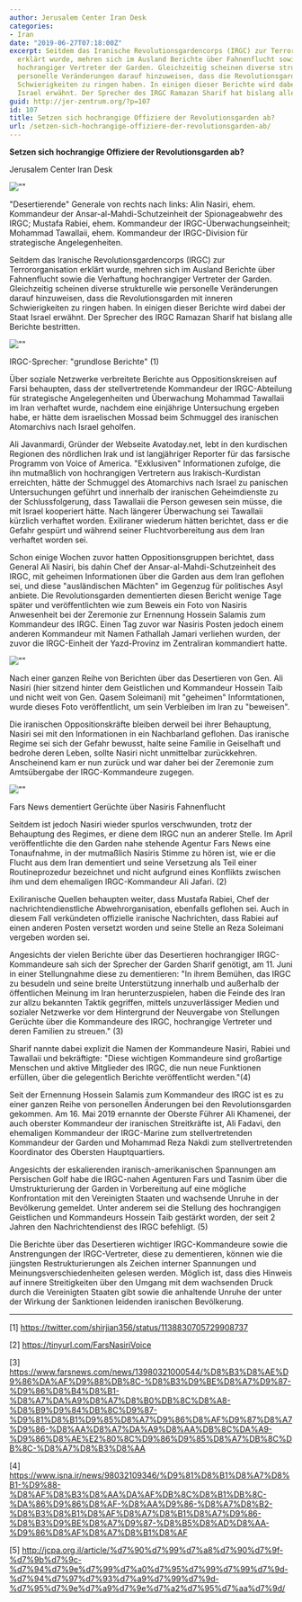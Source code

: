 ```yaml
---
author: Jerusalem Center Iran Desk
categories:
- Iran
date: "2019-06-27T07:18:00Z"
excerpt: Seitdem das Iranische Revolutionsgardencorps (IRGC) zur Terrororganisation
  erklärt wurde, mehren sich im Ausland Berichte über Fahnenflucht sowie die Verhaftung
  hochrangiger Vertreter der Garden. Gleichzeitig scheinen diverse strukturelle wie
  personelle Veränderungen darauf hinzuweisen, dass die Revolutionsgarden mit inneren
  Schwierigkeiten zu ringen haben. In einigen dieser Berichte wird dabei der Staat
  Israel erwähnt. Der Sprecher des IRGC Ramazan Sharif hat bislang alle Berichte bestritten.
guid: http://jer-zentrum.org/?p=107
id: 107
title: Setzen sich hochrangige Offiziere der Revolutionsgarden ab?
url: /setzen-sich-hochrangige-offiziere-der-revolutionsgarden-ab/
---
```


**Setzen sich hochrangige Offiziere der Revolutionsgarden ab?**

Jerusalem Center Iran Desk

![""]("/userfiles/irgc_defectors.jpg")

"Desertierende" Generale von rechts nach links: Alin Nasiri, ehem. Kommandeur der Ansar-al-Mahdi-Schutzeinheit der Spionageabwehr des IRGC; Mustafa Rabiei, ehem. Kommandeur der IRGC-Überwachungseinheit; Mohammad Tawallaii, ehem. Kommandeur der IRGC-Division für strategische Angelegenheiten.

Seitdem das Iranische Revolutionsgardencorps (IRGC) zur Terrororganisation erklärt wurde, mehren sich im Ausland Berichte über Fahnenflucht sowie die Verhaftung hochrangiger Vertreter der Garden. Gleichzeitig scheinen diverse strukturelle wie personelle Veränderungen darauf hinzuweisen, dass die Revolutionsgarden mit inneren Schwierigkeiten zu ringen haben. In einigen dieser Berichte wird dabei der Staat Israel erwähnt. Der Sprecher des IRGC Ramazan Sharif hat bislang alle Berichte bestritten.

![""]("/userfiles/irgc_spokesman_fars.jpg")

IRGC-Sprecher: "grundlose Berichte" (1)

Über soziale Netzwerke verbreitete Berichte aus Oppositionskreisen auf Farsi behaupten, dass der stellvertretende Kommandeur der IRGC-Abteilung für strategische Angelegenheiten und Überwachung Mohammad Tawallaii im Iran verhaftet wurde, nachdem eine einjährige Untersuchung ergeben habe, er hätte dem israelischen Mossad beim Schmuggel des iranischen Atomarchivs nach Israel geholfen.

Ali Javanmardi, Gründer der Webseite Avatoday.net, lebt in den kurdischen Regionen des nördlichen Irak und ist langjähriger Reporter für das farsische Programm von Voice of America. "Exklusiven" Informationen zufolge, die ihn mutmaßlich von hochrangigen Vertretern aus Irakisch-Kurdistan erreichten, hätte der Schmuggel des Atomarchivs nach Israel zu panischen Untersuchungen geführt und innerhalb der iranischen Geheimdienste zu der Schlussfolgerung, dass Tawallaii die Person gewesen sein müsse, die mit Israel kooperiert hätte. Nach längerer Überwachung sei Tawallaii kürzlich verhaftet worden. Exiliraner wiederum hätten berichtet, dass er die Gefahr gespürt und während seiner Fluchtvorbereitung aus dem Iran verhaftet worden sei.

Schon einige Wochen zuvor hatten Oppositionsgruppen berichtet, dass General Ali Nasiri, bis dahin Chef der Ansar-al-Mahdi-Schutzeinheit des IRGC, mit geheimen Informationen über die Garden aus dem Iran geflohen sei, und diese "ausländischen Mächten" im Gegenzug für politisches Asyl anbiete. Die Revolutionsgarden dementierten diesen Bericht wenige Tage später und veröffentlichten wie zum Beweis ein Foto von Nasiris Anwesenheit bei der Zeremonie zur Ernennung Hossein Salamis zum Kommandeur des IRGC. Einen Tag zuvor war Nasiris Posten jedoch einem anderen Kommandeur mit Namen Fathallah Jamari verliehen wurden, der zuvor die IRGC-Einheit der Yazd-Provinz im Zentraliran kommandiert hatte.

![""]("/userfiles/fars_nasri.jpg")

Nach einer ganzen Reihe von Berichten über das Desertieren von Gen. Ali Nasiri (hier sitzend hinter dem Geistlichen und Kommandeur Hossein Taib und nicht weit von Gen. Qasem Soleimani) mit "geheimen" Informtationen, wurde dieses Foto veröffentlicht, um sein Verbleiben im Iran zu "beweisen".



Die iranischen Oppositionskräfte bleiben derweil bei ihrer Behauptung, Nasiri sei mit den Informationen in ein Nachbarland geflohen. Das iranische Regime sei sich der Gefahr bewusst, halte seine Familie in Geiselhaft und bedrohe deren Leben, sollte Nasiri nicht unmittelbar zurückkehren. Anscheinend kam er nun zurück und war daher bei der Zeremonie zum Amtsübergabe der IRGC-Kommandeure zugegen.

![""]("/userfiles/fars_twitter_denial.jpg")

Fars News dementiert Gerüchte über Nasiris Fahnenflucht

  
Seitdem ist jedoch Nasiri wieder spurlos verschwunden, trotz der Behauptung des Regimes, er diene dem IRGC nun an anderer Stelle. Im April veröffentlichte die den Garden nahe stehende Agentur Fars News eine Tonaufnahme, in der mutmaßlich Nasiris Stimme zu hören ist, wie er die Flucht aus dem Iran dementiert und seine Versetzung als Teil einer Routineprozedur bezeichnet und nicht aufgrund eines Konflikts zwischen ihm und dem ehemaligen IRGC-Kommandeur Ali Jafari. (2)

Exiliranische Quellen behaupten weiter, dass Mustafa Rabiei, Chef der nachrichtendienstliche Abwehrorganisation, ebenfalls geflohen sei. Auch in diesem Fall verkündeten offizielle iranische Nachrichten, dass Rabiei auf einen anderen Posten versetzt worden und seine Stelle an Reza Soleimani vergeben worden sei.

Angesichts der vielen Berichte über das Desertieren hochrangiger IRGC-Kommandeure sah sich der Sprecher der Garden Sharif genötigt, am 11. Juni in einer Stellungnahme diese zu dementieren: "In ihrem Bemühen, das IRGC zu besudeln und seine breite Unterstützung innerhalb und außerhalb der öffentlichen Meinung im Iran herunterzuspielen, haben die Feinde des Iran zur allzu bekannten Taktik gegriffen, mittels unzuverlässiger Medien und sozialer Netzwerke vor dem Hintergrund der Neuvergabe von Stellungen Gerüchte über die Kommandeure des IRGC, hochrangige Vertreter und deren Familien zu streuen." (3)

Sharif nannte dabei explizit die Namen der Kommandeure Nasiri, Rabiei und Tawallaii und bekräftigte: "Diese wichtigen Kommandeure sind großartige Menschen und aktive Mitglieder des IRGC, die nun neue Funktionen erfüllen, über die gelegentlich Berichte veröffentlicht werden."(4)

Seit der Ernennung Hossein Salamis zum Kommandeur des IRGC ist es zu einer ganzen Reihe von personellen Änderungen bei den Revolutionsgarden gekommen. Am 16. Mai 2019 ernannte der Oberste Führer Ali Khamenei, der auch oberster Kommandeur der iranischen Streitkräfte ist, Ali Fadavi, den ehemaligen Kommandeur der IRGC-Marine zum stellvertretenden Kommandeur der Garden und Mohammad Reza Nakdi zum stellvertretenden Koordinator des Obersten Hauptquartiers.

Angesichts der eskalierenden iranisch-amerikanischen Spannungen am Persischen Golf habe die IRGC-nahen Agenturen Fars und Tasnim über die Umstrukturierung der Garden in Vorbereitung auf eine mögliche Konfrontation mit den Vereinigten Staaten und wachsende Unruhe in der Bevölkerung gemeldet. Unter anderem sei die Stellung des hochrangigen Geistlichen und Kommandeurs Hossein Taib gestärkt worden, der seit 2 Jahren den Nachrichtendienst des IRGC befehligt. (5)

Die Berichte über das Desertieren wichtiger IRGC-Kommandeure sowie die Anstrengungen der IRGC-Vertreter, diese zu dementieren, können wie die jüngsten Restrukturierungen als Zeichen interner Spannungen und Meinungsverschiedenheiten gelesen werden. Möglich ist, dass dies Hinweis auf innere Streitigkeiten über den Umgang mit dem wachsenden Druck durch die Vereinigten Staaten gibt sowie die anhaltende Unruhe der unter der Wirkung der Sanktionen leidenden iranischen Bevölkerung.

  
---



\[1\] https://twitter.com/shirjian356/status/1138830705729908737

\[2\] https://tinyurl.com/FarsNasiriVoice

\[3\] https://www.farsnews.com/news/13980321000544/%D8%B3%D8%AE%D9%86%DA%AF%D9%88%DB%8C-%D8%B3%D9%BE%D8%A7%D9%87-%D9%86%D8%B4%D8%B1-%D8%A7%DA%A9%D8%A7%D8%B0%DB%8C%D8%A8-%D8%B9%D9%84%DB%8C%D9%87-%D9%81%D8%B1%D9%85%D8%A7%D9%86%D8%AF%D9%87%D8%A7%D9%86-%D8%AA%D8%A7%DA%A9%D8%AA%DB%8C%DA%A9-%D9%86%D8%AE%E2%80%8C%D9%86%D9%85%D8%A7%DB%8C%DB%8C-%D8%A7%D8%B3%D8%AA

\[4\] https://www.isna.ir/news/98032109346/%D9%81%D8%B1%D8%A7%D8%B1-%D9%88-%D8%AF%D8%B3%D8%AA%DA%AF%DB%8C%D8%B1%DB%8C-%DA%86%D9%86%D8%AF-%D8%AA%D9%86-%D8%A7%D8%B2-%D8%B3%D8%B1%D8%AF%D8%A7%D8%B1%D8%A7%D9%86-%D8%B3%D9%BE%D8%A7%D9%87-%D8%B5%D8%AD%D8%AA-%D9%86%D8%AF%D8%A7%D8%B1%D8%AF

\[5\] http://jcpa.org.il/article/%d7%90%d7%99%d7%a8%d7%90%d7%9f-%d7%9b%d7%9c-%d7%94%d7%9e%d7%99%d7%a0%d7%95%d7%99%d7%99%d7%9d-%d7%94%d7%97%d7%93%d7%a9%d7%99%d7%9d-%d7%95%d7%9e%d7%a9%d7%9e%d7%a2%d7%95%d7%aa%d7%9d/

 